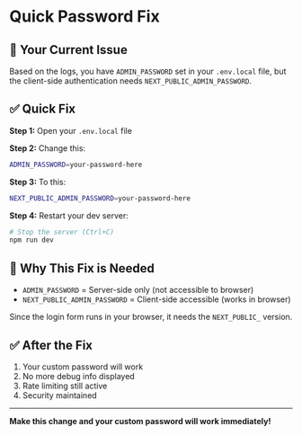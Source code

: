 # Quick Password Fix

## 🔧 Your Current Issue

Based on the logs, you have `ADMIN_PASSWORD` set in your `.env.local` file, but the client-side authentication needs `NEXT_PUBLIC_ADMIN_PASSWORD`.

## ✅ Quick Fix

**Step 1:** Open your `.env.local` file

**Step 2:** Change this:
```bash
ADMIN_PASSWORD=your-password-here
```

**Step 3:** To this:
```bash
NEXT_PUBLIC_ADMIN_PASSWORD=your-password-here
```

**Step 4:** Restart your dev server:
```bash
# Stop the server (Ctrl+C)
npm run dev
```

## 🎯 Why This Fix is Needed

- `ADMIN_PASSWORD` = Server-side only (not accessible to browser)
- `NEXT_PUBLIC_ADMIN_PASSWORD` = Client-side accessible (works in browser)

Since the login form runs in your browser, it needs the `NEXT_PUBLIC_` version.

## ✅ After the Fix

1. Your custom password will work
2. No more debug info displayed
3. Rate limiting still active
4. Security maintained

---

**Make this change and your custom password will work immediately!** 